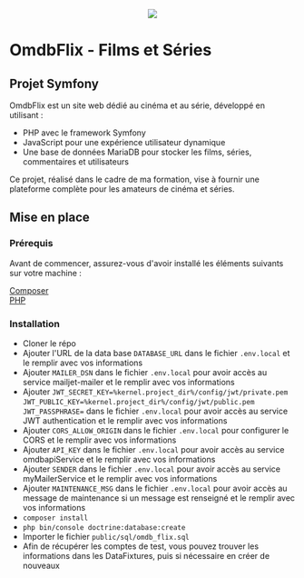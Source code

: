 <p align="center">
  <img src="https://github.com/MathiasSHAKOURI/omdb-flix/assets/122030473/60111c4c-6391-44e7-bc32-60c9ead891ac" />
</p>

# OmdbFlix - Films et Séries

## Projet Symfony

OmdbFlix est un site web dédié au cinéma et au série, développé en utilisant :  
- PHP avec le framework Symfony
- JavaScript pour une expérience utilisateur dynamique
- Une base de données MariaDB pour stocker les films, séries, commentaires et utilisateurs
  
Ce projet, réalisé dans le cadre de ma formation, vise à fournir une plateforme complète pour les amateurs de cinéma et séries.

## Mise en place

### Prérequis

Avant de commencer, assurez-vous d'avoir installé les éléments suivants sur votre machine :

[Composer](https://getcomposer.org/download/)  
[PHP](https://www.php.net/manual/fr/install.php)

### Installation

- Cloner le répo
- Ajouter l'URL de la data base `DATABASE_URL` dans le fichier `.env.local`  et le remplir avec vos informations
- Ajouter `MAILER_DSN` dans le fichier `.env.local` pour avoir accès au service mailjet-mailer  et le remplir avec vos informations
- Ajouter `JWT_SECRET_KEY=%kernel.project_dir%/config/jwt/private.pem` `JWT_PUBLIC_KEY=%kernel.project_dir%/config/jwt/public.pem` `JWT_PASSPHRASE=` dans le fichier `.env.local` pour avoir accès au service JWT authentication  et le remplir avec vos informations
- Ajouter `CORS_ALLOW_ORIGIN` dans le fichier `.env.local` pour configurer le CORS  et le remplir avec vos informations
- Ajouter `API_KEY` dans le fichier `.env.local` pour avoir accès au service omdbapiService  et le remplir avec vos informations
- Ajouter `SENDER` dans le fichier `.env.local` pour avoir accès au service myMailerService  et le remplir avec vos informations
- Ajouter `MAINTENANCE_MSG` dans le fichier `.env.local` pour avoir accès au message de maintenance si un message est renseigné  et le remplir avec vos informations
- `composer install`
- `php bin/console doctrine:database:create`
- Importer le fichier `public/sql/omdb_flix.sql`
- Afin de récupérer les comptes de test, vous pouvez trouver les informations dans les DataFixtures, puis si nécessaire en créer de nouveaux
